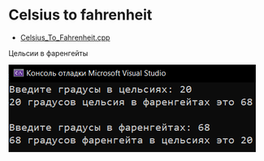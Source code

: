 # Celsius to fahrenheit
* [Celsius_To_Fahrenheit.cpp](Celsius_To_Fahrenheit.cpp)
<p>Цельсии в фаренгейты</p>
<img src="/images/Celsius_To_Fahrenheit.png">
